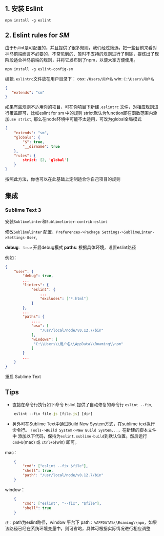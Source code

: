 
## 1. 安装  Eslint  ##
    
    npm install -g eslint

## 2. Eslint rules for *SM* ##

由于Eslint是可配置的，并且提供了很多规则，我们经过筛选，把一些目前来看对神马前端而言不必要的、不常见到的、暂时不支持的规则进行了剔除，提炼出了现阶段适合神马前端的规则，并将它发布到了npm，以便大家方便使用。

    npm install -g eslint-config-sm

编辑`.eslintrc`文件放在用户目录下：
osx:  `/Users/用户名`
win: `C:\Users\用户名`

```json
{
   "extends": "sm"
}
```
如果有些规则不适用你的项目，可在你项目下新建`.eslintrc` 文件，对相应规则进行覆盖即可，比如eslint for sm 中的规则 strict默认为function即在函数范围内添加`use strict`, 那么在node环境中可能不太适用，可改为global全局模式
```json
{
    "extends": "sm",
    "globals": {
        "$": true,
        "__dirname": true
    },
    "rules": {
        strict: [2, 'global']
    }
}
```

按照此方法，你也可以在此基础上定制适合你自己项目的规则

## 集成 ##
### Sublime Text 3 ###

安装`Sublimelinter`和`Sublimelinter-contrib-eslint`

修改`Sublimelinter` 配置，`Preferences->Package Settings->SublimeLinter->Settings-User`,

**debug**: ` true`  开启debug模式 
**paths**:  根据具体环境，设置eslint路径


例如：
```json
{
    "user": {
        "debug": true,
        ...
        "linters": {
            "eslint": {
                ...
                "excludes": ["*.html"]
            }
        },
        ...
        "paths": {
            ....
            "osx": [
                "/usr/local/node/v0.12.7/bin"
            ],
            "windows": [
             "C:\\Users\\用户名\\AppData\\Roaming\\npm"
            ]
        } 
        ...
    }
}
```

重启 Sublime Text 


## Tips ##
* 直接在命令行执行如下命令
    Eslint 提供了自动修复的命令行 `eslint --fix`,

```javascript
    eslint --fix file.js [file.js] [dir]
```

* 另外可在Sublime Text中通过Build New System方式，在sublime text执行命令行。
`Tools->Build System->New Build System...`，在新建的脚本文件中
添加以下代码，保持为`eslint.sublime-build`到默认位置。然后运行`cmd+b`(mac) 或 `ctrl+b`(win) 即可。

mac：
```json
    {
        "cmd": ["eslint --fix $file"],
        "shell": true,
        "path": "/usr/local/node/v0.12.7/bin"
    }
```
window：
```json
    {
        "cmd": ["eslint", "--fix", "$file"],
        "shell": true
    }
```
`注`：path为eslint路径，window 平台下 path：`%APPDATA%\\Roaming\\npm`，如果该路径已经在系统环境变量中，则可省略，具体可根据实际情况进行相应调整

